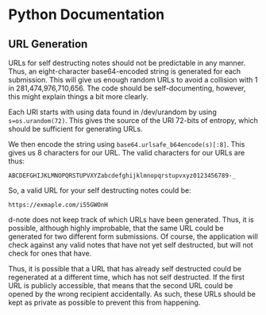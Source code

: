 Python Documentation
====================

URL Generation
--------------

URLs for self destructing notes should not be predictable in any manner.
Thus, an eight-character base64-encoded string is generated for each
submission. This will give us enough random URLs to avoid a collision with
1 in 281,474,976,710,656. The code should be self-documenting, however,
this might explain things a bit more clearly.

Each URI starts with using data found in /dev/urandom by using
`s=os.urandom(72)`. This gives the source of the URI 72-bits of entropy,
which should be sufficient for generating URLs.

We then encode the string using `base64.urlsafe_b64encode(s)[:8]`. This
gives us 8 characters for our URL. The valid characters for our URLs are
thus:

    ABCDEFGHIJKLMNOPQRSTUPVXYZabcdefghijklmnopqrstupvxyz0123456789-_

So, a valid URL for your self destructing notes could be:

    https://exmaple.com/i55GWOnH

d-note does not keep track of which URLs have been generated. Thus, it is
possible, although highly improbable, that the same URL could be generated
for two different form submissions. Of course, the application will check
against any valid notes that have not yet self destructed, but will not
check for ones that have.

Thus, it is possible that a URL that has already self destructed could be
regenerated at a different time, which has not self destructed. If the
first URL is publicly accessible, that means that the second URL could be
opened by the wrong recipient accidentally. As such, these URLs should be
kept as private as possible to prevent this from happening.
